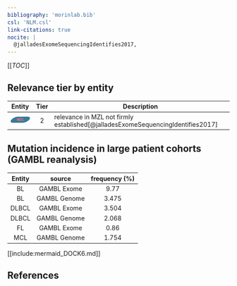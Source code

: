```yaml
---
bibliography: 'morinlab.bib'
csl: 'NLM.csl'
link-citations: true
nocite: |
  @jalladesExomeSequencingIdentifies2017, 
---
```


[[_TOC_]]




## Relevance tier by entity

|Entity|Tier|Description|
|:------:|:----:|--------------------------------------|
|![MZL](images/icons/MZL_tier2.png)|2|relevance in MZL not firmly established[@jalladesExomeSequencingIdentifies2017]|


## Mutation incidence in large patient cohorts (GAMBL reanalysis)

|Entity|source |frequency (%)|
|:------:|:----:|:----:|
|BL|GAMBL Exome |9.77 |
|BL|GAMBL Genome |3.475 |
|DLBCL|GAMBL Exome |3.504 |
|DLBCL|GAMBL Genome |2.068 |
|FL|GAMBL Exome |0.86 |
|MCL|GAMBL Genome |1.754 |


[[include:mermaid_DOCK6.md]]

## References


